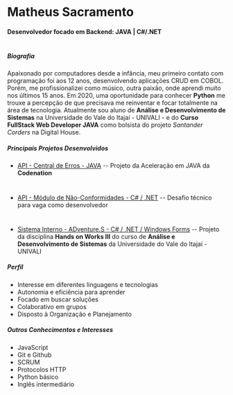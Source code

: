 # Matheus Sacramento
#### Desenvolvedor focado em Backend: **JAVA** | **C#/.NET**
#
##### Biografia
Apaixonado por computadores desde a infância, meu primeiro contato com programação foi aos 12 anos, desenvolvendo aplicações CRUD em COBOL. Porém, me profissionalizei como músico, outra paixão, onde aprendi muito nos últimos 15 anos. Em 2020, uma oportunidade para conhecer **Python** me trouxe a percepção de que precisava me reinventar e focar totalmente na área de tecnologia. Atualmente sou aluno de **Análise e Desenvolvimento de Sistemas** na Universidade do Vale do Itajaí - UNIVALI - e do **Curso FullStack Web Developer JAVA** como bolsista do projeto _Santander Corders_ na Digital House.

##### Principais Projetos Desenvolvidos
- [API - Central de Erros - JAVA](https://github.com/mdsacra/central_de_erros_JAVA)
-- Projeto da Aceleração em JAVA da **Codenation**
#
- [API - Módulo de Não-Conformidades - C# / .NET](https://github.com/mdsacra/NC_Module)
-- Desafio técnico para vaga como desenvolvedor
#
- [Sistema Interno - ADventure.S - C# / .NET / Windows Forms](https://github.com/mdsacra/ADS_UNIVALI_Semestre_1/tree/master/HandsOnWork_III/Adventures)
-- Projeto da disciplina **Hands on Works III** do curso de **Análise e Desenvolvimento de Sistemas** da Universidade do Vale do Itajaí - UNIVALI

##### Perfil
- Interesse em diferentes linguagens e tecnologias
- Autonomia e eficiência para aprender
- Focado em buscar soluções
- Colaborativo em grupos
- Disposto à Organização e Planejamento

##### Outros Conhecimentos e Interesses
- JavaScript
- Git e Github
- SCRUM
- Protocolos HTTP
- Python básico
- Inglês intermediário
